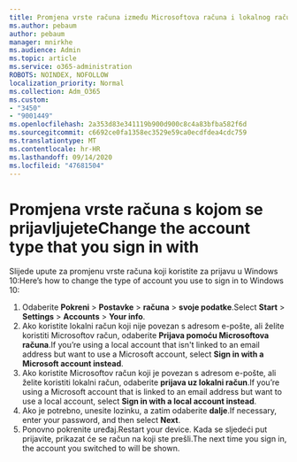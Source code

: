 ```yaml
---
title: Promjena vrste računa između Microsoftova računa i lokalnog računa
ms.author: pebaum
author: pebaum
manager: mnirkhe
ms.audience: Admin
ms.topic: article
ms.service: o365-administration
ROBOTS: NOINDEX, NOFOLLOW
localization_priority: Normal
ms.collection: Adm_O365
ms.custom:
- "3450"
- "9001449"
ms.openlocfilehash: 2a353d83e341119b900d900c8c4a83bfba582f6d
ms.sourcegitcommit: c6692ce0fa1358ec3529e59ca0ecdfdea4cdc759
ms.translationtype: MT
ms.contentlocale: hr-HR
ms.lasthandoff: 09/14/2020
ms.locfileid: "47681504"
---
```

# <a name="change-the-account-type-that-you-sign-in-with"></a><span data-ttu-id="fa1c2-102">Promjena vrste računa s kojom se prijavljujete</span><span class="sxs-lookup"><span data-stu-id="fa1c2-102">Change the account type that you sign in with</span></span>

<span data-ttu-id="fa1c2-103">Slijede upute za promjenu vrste računa koji koristite za prijavu u Windows 10:</span><span class="sxs-lookup"><span data-stu-id="fa1c2-103">Here’s how to change the type of account you use to sign in to Windows 10:</span></span>

1. <span data-ttu-id="fa1c2-104">Odaberite **Pokreni**  >  **Postavke**  >  **računa**  >  **svoje podatke**.</span><span class="sxs-lookup"><span data-stu-id="fa1c2-104">Select **Start** > **Settings** > **Accounts** > **Your info**.</span></span>
2. <span data-ttu-id="fa1c2-105">Ako koristite lokalni račun koji nije povezan s adresom e-pošte, ali želite koristiti Microsoftov račun, odaberite **Prijava pomoću Microsoftova računa**.</span><span class="sxs-lookup"><span data-stu-id="fa1c2-105">If you’re using a local account that isn't linked to an email address but want to use a Microsoft account, select **Sign in with a Microsoft account instead**.</span></span>
3. <span data-ttu-id="fa1c2-106">Ako koristite Microsoftov račun koji je povezan s adresom e-pošte, ali želite koristiti lokalni račun, odaberite **prijava uz lokalni račun**.</span><span class="sxs-lookup"><span data-stu-id="fa1c2-106">If you’re using a Microsoft account that is linked to an email address but want to use a local account, select **Sign in with a local account instead**.</span></span>
4. <span data-ttu-id="fa1c2-107">Ako je potrebno, unesite lozinku, a zatim odaberite **dalje**.</span><span class="sxs-lookup"><span data-stu-id="fa1c2-107">If necessary, enter your password, and then select **Next**.</span></span>
5. <span data-ttu-id="fa1c2-108">Ponovno pokrenite uređaj.</span><span class="sxs-lookup"><span data-stu-id="fa1c2-108">Restart your device.</span></span> <span data-ttu-id="fa1c2-109">Kada se sljedeći put prijavite, prikazat će se račun na koji ste prešli.</span><span class="sxs-lookup"><span data-stu-id="fa1c2-109">The next time you sign in, the account you switched to will be shown.</span></span>